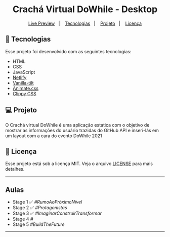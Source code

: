 <h1 align="center">
  Crachá Virtual DoWhile - Desktop
</h1>

<p align="center">
  <a href="https://cracha-virtual.netlify.app">Live Preview</a>&nbsp;&nbsp;&nbsp;|&nbsp;&nbsp;&nbsp;
  <a href="#-tecnologias">Tecnologias</a>&nbsp;&nbsp;&nbsp;|&nbsp;&nbsp;&nbsp;
  <a href="#-projeto">Projeto</a>&nbsp;&nbsp;&nbsp;|&nbsp;&nbsp;&nbsp;
  <a href="#memo-licença">Licença</a>
</p>

## 🚀 Tecnologias

Esse projeto foi desenvolvido com as seguintes tecnologias:

- HTML
- CSS
- JavaScript
- [Netlify](https://app.netlify.com/)
- [Vanilla-tilt](https://micku7zu.github.io/vanilla-tilt.js/index.html)
- [Animate.css](https://github.com/animate-css/animate.css)
- [Clippy CSS](https://bennettfeely.com/clippy/)

## 💻 Projeto

O Crachá virtual DoWhile é uma aplicação estatica com o objetivo de mostrar as informações do usuário trazidas do GitHub API e inseri-lás em um layout com a cara do evento DoWhile 2021

## :memo: Licença

Esse projeto está sob a licença MIT. Veja o arquivo [LICENSE](LICENSE) para mais detalhes.

---

## Aulas

- Stage 1 :white_check_mark: *#RumoAoPróximoNível*
- Stage 2 :white_check_mark: *#Protagonistas*
- Stage 3 :white_check_mark: *#ImaginarConstruirTransformar*
- Stage 4 *#*
- Stage 5 *#BuildTheFuture*

---
